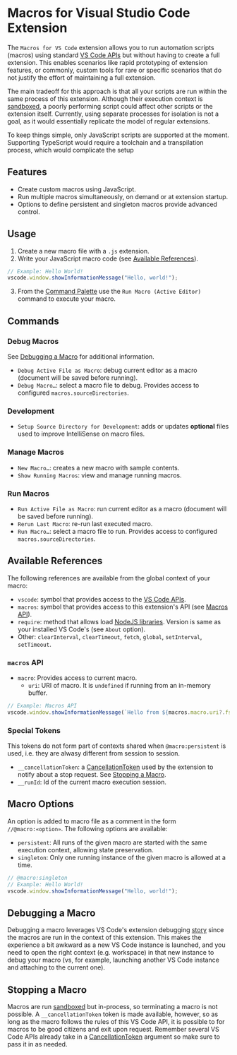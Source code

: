 # Macros for Visual Studio Code Extension 

The `Macros for VS Code` extension allows you to run automation scripts (macros) using standard [VS Code APIs](https://code.visualstudio.com/api/references/vscode-api) but without having to create a full extension. This enables scenarios like rapid prototyping of extension features, or commonly, custom tools for rare or specific scenarios that do not justify the effort of maintaining a full extension. 

The main tradeoff for this approach is that all your scripts are run within the same process of this extension. Although their execution context is [sandboxed](https://nodejs.org/api/vm.html#class-vmscript), a poorly performing script could affect other scripts or the extension itself.  Currently, using separate processes for isolation is not a goal, as it would essentially replicate the model of regular extensions.

To keep things simple, only JavaScript scripts are supported at the moment. Supporting TypeScript would require a toolchain and a transpilation process, which would complicate the setup

## Features

- Create custom macros using JavaScript.
- Run multiple macros simultaneously, on demand or at extension startup.
- Options to define persistent and singleton macros provide advanced control.

## Usage

1. Create a new macro file with a `.js` extension.
2. Write your JavaScript macro code (see [Available References](#available-references)).

```javascript
// Example: Hello World!
vscode.window.showInformationMessage("Hello, world!");
```
3. From the [Command Palette](https://code.visualstudio.com/api/references/contribution-points#contributes.commands) use the `Run Macro (Active Editor)` command to execute your macro.

## Commands 

### Debug Macros
See [Debugging a Macro](#debugging-a-macro) for additional information.
* `Debug Active File as Macro`: debug current editor as a macro (document will be saved before running).
* `Debug Macro…`: select a macro file to debug. Provides access to configured `macros.sourceDirectories`.

### Development
* `Setup Source Directory for Development`: adds or updates __optional__ files used to improve IntelliSense on macro files.

### Manage Macros
* `New Macro…`: creates a new macro with sample contents.
* `Show Running Macros`: view and manage running macros.

### Run Macros
* `Run Active File as Macro`: run current editor as a macro (document will be saved before running).
* `Rerun Last Macro`: re-run last executed macro.
* `Run Macro…`: select a macro file to run. Provides access to configured `macros.sourceDirectories`.

## Available References
The following references are available from the global context of your macro:
* `vscode`: symbol that provides access to the [VS Code APIs](https://code.visualstudio.com/api/references/vscode-api).
* `macros`: symbol that provides access to this extension's API (see [Macros API](#macros-api)). 
* `require`: method that allows load [NodeJS libraries](https://nodejs.org/api/all.html). Version is same as your installed VS Code's (see `About` option).
* Other: `clearInterval`, `clearTimeout`, `fetch`, `global`, `setInterval`, `setTimeout`.

### `macros` API
* `macro`: Provides access to current macro.
  * `uri`: URI of macro. It is `undefined` if running from an in-memory buffer.

```javascript
// Example: Macros API
vscode.window.showInformationMessage(`Hello from ${macros.macro.uri?.fsPath || 'somewhere'}!`);
```

### Special Tokens
This tokens do not form part of contexts shared when `@macro:persistent` is used, i.e. they are alwasy different from session to session.
* `__cancellationToken`: a [CancellationToken](https://code.visualstudio.com/api/references/vscode-api#CancellationToken) used by the extension to notify about a stop request. See [Stopping a Macro](#stopping-a-macro).
* `__runId`: Id of the current macro execution session.

## Macro Options

An option is added to macro file as a comment in the form `//@macro:«option»`. The following options are available:
* `persistent`: All runs of the given macro are started with the same execution context, allowing state preservation. 
* `singleton`: Only one running instance of the given macro is allowed at a time.

```javascript
// @macro:singleton
// Example: Hello World!
vscode.window.showInformationMessage("Hello, world!");
```

## Debugging a Macro
Debugging a macro leverages VS Code's extension debugging [story](https://code.visualstudio.com/api/get-started/your-first-extension#debugging-the-extension) since the macros are run in the context of this extension. This makes the experience a bit awkward as a new VS Code instance is launched, and you need to open the right context (e.g. workspace) in that new instance to debug your macro (vs, for example, launching another VS Code instance and attaching to the current one). 

## Stopping a Macro
Macros are run [sandboxed](https://nodejs.org/api/vm.html#class-vmscript) but in-process, so terminating a macro is not possible. A `__cancellationToken` token is made available, however, so as long as the macro follows the rules of this VS Code API, it is possible to for macros to be good citizens and exit upon request. 
Remember several VS Code APIs already take in a [CancellationToken](https://code.visualstudio.com/api/references/vscode-api#CancellationToken) argument so make sure to pass it in as needed.